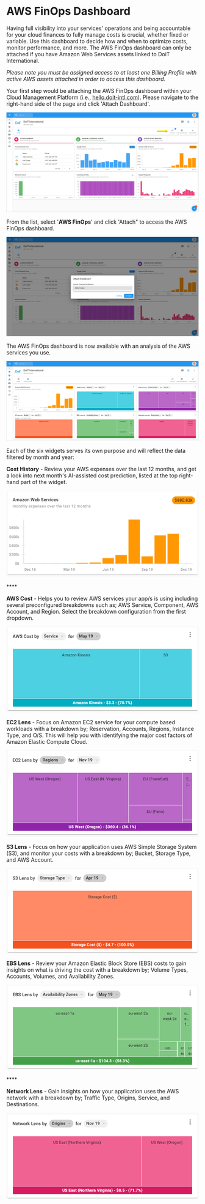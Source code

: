 # AWS FinOps Dashboard

Having full visibility into your services' operations and being accountable for your cloud finances to fully manage costs is crucial, whether fixed or variable. Use this dashboard to decide how and when to optimize costs, monitor performance, and more. The AWS FinOps dashboard can only be attached if you have Amazon Web Services assets linked to DoiT International.

_Please note you must be assigned access to at least one Billing Profile with active AWS assets attached in order to access this dashboard._

Your first step would be attaching the AWS FinOps dashboard within your Cloud Management Platform \(i.e., [hello.doit-intl.com](https://hello.doit-intl.com/)\). Please navigate to the right-hand side of the page and click 'Attach Dashboard'.

![](../.gitbook/assets/awsfinops1.png)



From the list, select '**AWS FinOps**' and click 'Attach" to access the AWS FinOps dashboard.

![](../.gitbook/assets/attachfinops2.png)



The AWS FinOps dashboard is now available with an analysis of the AWS services you use.

![](../.gitbook/assets/awsfinops2.png)



Each of the six widgets serves its own purpose and will reflect the data filtered by month and year:

**Cost History** - Review your AWS expenses over the last 12 months, and get a look into next month's AI-assisted cost prediction, listed at the top right-hand part of the widget. 

![](../.gitbook/assets/awswidget6.png)

\*\*\*\*

**AWS Cost** - Helps you to review AWS services your app/s is using including several preconfigured breakdowns such as; AWS Service, Component, AWS Account, and Region. Select the breakdown configuration from the first dropdown.

![](../.gitbook/assets/awswidget1.png)



**EC2 Lens** - Focus on Amazon EC2 service for your compute based workloads with a breakdown by; Reservation, Accounts, Regions, Instance Type, and O/S. This will help you with identifying the major cost factors of Amazon Elastic Compute Cloud.

![](../.gitbook/assets/awswidget2.png)



**S3 Lens** - Focus on how your application uses AWS Simple Storage System \(S3\), and monitor your costs with a breakdown by; Bucket, Storage Type, and AWS Account.

![](../.gitbook/assets/awswidget4.png)



**EBS Lens** - Review your Amazon Elastic Block Store \(EBS\) costs to gain insights on what is driving the cost with a breakdown by; Volume Types, Accounts, Volumes, and Availability Zones.

![](../.gitbook/assets/awswidget3.png)

\*\*\*\*

**Network Lens** - Gain insights on how your application uses the AWS network with a breakdown by; Traffic Type, Origins, Service, and Destinations.

![](../.gitbook/assets/awswidget5.png)

